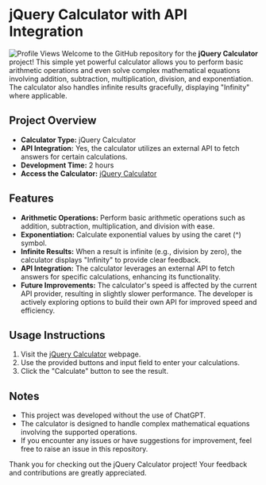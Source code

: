 # jQuery Calculator with API Integration
<img src="https://komarev.com/ghpvc/?username=reprogamaco&label=Profile%20views&color=0e75b6&style=flat" alt="Profile Views" />
Welcome to the GitHub repository for the <b>jQuery Calculator</b> project! This simple yet powerful calculator allows you to perform basic arithmetic operations and even solve complex mathematical equations involving addition, subtraction, multiplication, division, and exponentiation. The calculator also handles infinite results gracefully, displaying "Infinity" where applicable.

## Project Overview

- **Calculator Type:** jQuery Calculator
- **API Integration:** Yes, the calculator utilizes an external API to fetch answers for certain calculations.
- **Development Time:** 2 hours
- **Access the Calculator:** [jQuery Calculator](https://reprogamaco.github.io/calculator)

## Features

- **Arithmetic Operations:** Perform basic arithmetic operations such as addition, subtraction, multiplication, and division with ease.
- **Exponentiation:** Calculate exponential values by using the caret (^) symbol.
- **Infinite Results:** When a result is infinite (e.g., division by zero), the calculator displays "Infinity" to provide clear feedback.
- **API Integration:** The calculator leverages an external API to fetch answers for specific calculations, enhancing its functionality.
- **Future Improvements:** The calculator's speed is affected by the current API provider, resulting in slightly slower performance. The developer is actively exploring options to build their own API for improved speed and efficiency.

## Usage Instructions

1. Visit the [jQuery Calculator](https://reprogamaco.github.io/calculator) webpage.
2. Use the provided buttons and input field to enter your calculations.
3. Click the "Calculate" button to see the result.

## Notes

- This project was developed without the use of ChatGPT.
- The calculator is designed to handle complex mathematical equations involving the supported operations.
- If you encounter any issues or have suggestions for improvement, feel free to raise an issue in this repository.

Thank you for checking out the jQuery Calculator project! Your feedback and contributions are greatly appreciated.
